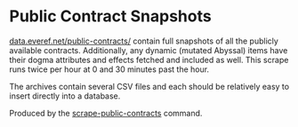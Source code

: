 # Public Contract Snapshots

[data.everef.net/public-contracts/](https://data.everef.net/public-contracts/) contain full snapshots of all the publicly
available contracts.
Additionally, any dynamic (mutated Abyssal) items have their dogma attributes and effects fetched and included as well.
This scrape runs twice per hour at 0 and 30 minutes past the hour.

The archives contain several CSV files and each should be relatively easy to insert directly into a database.

Produced by the [scrape-public-contracts](../commands/scrape-public-contracts.md) command.
